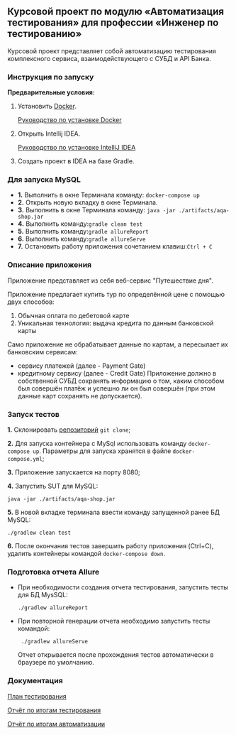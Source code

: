 ## Курсовой проект по модулю «Автоматизация тестирования» для профессии «Инженер по тестированию»
Курсовой проект представляет собой автоматизацию тестирования комплексного сервиса,
взаимодействующего с СУБД и API Банка.

### **Инструкция по запуску**
**Предварительные условия:**
1. Установить [Docker](https://www.docker.com/).

   [Руководство по установке Docker](https://github.com/netology-code/aqa-homeworks/blob/master/docker/installation.md)
2. Открыть Intellij IDEA.

   [Руководство по установке IntelliJ IDEA](https://github.com/netology-code/javaqa-homeworks/blob/master/intro/idea.md)
3. Создать проект в IDEA на базе Gradle.

### **Для запуска MySQL**

- **1.** Выполнить в окне Терминала команду: ```docker-compose up```
- **2.** Открыть новую вкладку в окне Терминала.
- **3.** Выполнить в окне Терминала команду: ```java -jar ./artifacts/aqa-shop.jar```
- **4.** Выполнить команду:```gradle clean test```
- **5.** Выполнить команду:```gradle allureReport```
- **6.** Выполнить команду:```gradle allureServe```
- **7.** Остановить работу приложения сочетанием клавиш:```Ctrl + C```

### **Описание приложения**
Приложение представляет из себя веб-сервис "Путешествие дня".

Приложение предлагает купить тур по определённой цене с помощью двух способов:

1. Обычная оплата по дебетовой карте
2. Уникальная технология: выдача кредита по данным банковской карты

Само приложение не обрабатывает данные по картам, а пересылает их банковским сервисам:

* сервису платежей (далее - Payment Gate)
* кредитному сервису (далее - Credit Gate)
Приложение должно в собственной СУБД сохранять информацию о том, каким способом был совершён платёж и успешно ли он был совершён (при этом данные карт сохранять не допускается).


### **Запуск тестов**
**1.** Склонировать [репозиторий](https://github.com/irikras/CourseProject.git) `git clone`;

**2.** Для запуска контейнера с MySql использовать команду `docker-compose up`. Параметры для запуска хранятся в файле `docker-compose.yml`;

**3.** Приложение запускается на порту 8080;

**4.** Запустить SUT для MySQL:

    java -jar ./artifacts/aqa-shop.jar    
        
**5.** В новой вкладке терминала ввести команду запущенной ранее БД MySQL:
   ```
   ./gradlew clean test  
   ```
**6.** После окончания тестов завершить работу приложения (Ctrl+C), удалить контейнеры командой `docker-compose down`.

### **Подготовка отчета Allure**
* При необходимости создания отчета тестирования, запустить тесты для БД MysSQL:
  ``` 
  ./gradlew allureReport
  ```  

* При повторной генерации отчета необходимо запустить тесты командой:    
  ```
   ./gradlew allureServe
  ``` 
   Отчет открывается после прохождения тестов автоматически в браузере по умолчанию.


### **Документация**

[План тестирования](https://github.com/irikras/CourseProject/blob/master/docs/Plan.md)

[Отчёт по итогам тестирования](https://github.com/irikras/CourseProject/blob/master/docs/Report.md)

[Отчёт по итогам автоматизации](https://github.com/irikras/CourseProject/blob/master/docs/Summary.md)